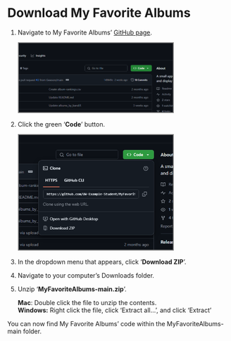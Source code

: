 # Download My Favorite Albums

1. Navigate to My Favorite Albums’ [GitHub page](https://github.com/UW-Example-Student/MyFavoriteAlbums/tree/main).

    <img src= "/images/task14.png" alt="where to click" style="border: 2px solid grey;" width="350">
2. Click the green ‘**Code**’ button.

    <img src= "/images/task15.png" alt="where to click" style="border: 2px solid grey;" width="350">
3. In the dropdown menu that appears, click ‘**Download ZIP**’.  
4. Navigate to your computer’s Downloads folder.  
5. Unzip ‘**MyFavoriteAlbums-main.zip**’.

	**Mac**: Double click the file to unzip the contents.  
	**Windows:** Right click the file, click ‘Extract all…’, and click ‘Extract’

You can now find My Favorite Albums’ code within the MyFavoriteAlbums-main folder.